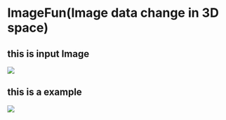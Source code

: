 # ImageFun(Image data change in 3D space)
## this is input Image 
![](https://github.com/Fanweifu/ImageFun/blob/master/Res/earth.jpg)
## this is a example
![](https://github.com/Fanweifu/ImageFun/blob/master/Res/image3d.gif)
